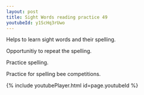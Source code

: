 ```yaml
---
layout: post
title: Sight Words reading practice 49
youtubeId: y1ScHq3rUwo
---
```

 
 
Helps to learn sight words and their spelling.

Opportunitiy to repeat the spelling. 

Practice spelling. 
 
Practice for spelling bee competitions. 
 
{% include youtubePlayer.html id=page.youtubeId %}
 
 
